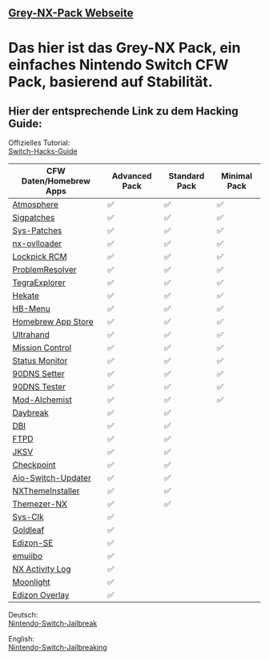 ## [Grey-NX-Pack Webseite](https://nico-shock.github.io/Grey-NX-Pack/)


# Das hier ist das Grey-NX Pack, ein einfaches Nintendo Switch CFW Pack, basierend auf Stabilität.

## Hier der entsprechende Link zu dem Hacking Guide:

Offizielles Tutorial:  
[Switch-Hacks-Guide](https://switch.hacks.guide/)


| CFW Daten/Homebrew Apps       | Advanced Pack       | Standard Pack       | Minimal Pack        |
| ----------------------------- | ------------------- | ------------------- | ------------------- |
| [Atmosphere](https://github.com/Atmosphere-NX/Atmosphere/releases/tag/1.8.0-prerelease) | ✅                   | ✅                   | ✅                   |
| [Sigpatches](https://gbatemp.net/threads/sigpatches-for-atmosphere-hekate-fss0-fusee-package3.571543/page-177#post-10438165) | ✅                   | ✅                   | ✅                   |
| [Sys-Patches](https://github.com/impeeza/sys-patch/releases/tag/v1.5.5) | ✅                   | ✅                   | ✅                   |
| [nx-ovlloader](https://github.com/ppkantorski/nx-ovlloader/releases/tag/v1.0.9)  | ✅                   | ✅                   | ✅                   |
| [Lockpick RCM](https://github.com/Kofysh/Lockpick_RCM/releases/tag/v1.9.13)  | ✅                   | ✅                   | ✅                   |
| [ProblemResolver](https://github.com/Team-Neptune/CommonProblemResolver/releases/tag/v0.3.5)  | ✅                   | ✅                   | ✅                   |
| [TegraExplorer](https://github.com/suchmememanyskill/TegraExplorer/releases/tag/4.2.0)  | ✅                   | ✅                   | ✅                   |
| [Hekate](https://github.com/CTCaer/hekate/releases/tag/v6.2.2) | ✅                   | ✅                   | ✅                   |
| [HB-Menu](https://github.com/switchbrew/nx-hbmenu/releases/tag/v3.6.0) | ✅                   | ✅                   | ✅                   |
| [Homebrew App Store](https://github.com/fortheusers/hb-appstore/releases/tag/v2.3.2) | ✅                   | ✅                   | ✅                   |
| [Ultrahand](https://github.com/ppkantorski/Ultrahand-Overlay/releases/tag/v1.8.2) | ✅                   | ✅                   | ✅                   |
| [Mission Control](https://github.com/ndeadly/MissionControl/releases/tag/v0.12.0) | ✅                   | ✅                   | ✅                   |
| [Status Monitor](https://github.com/masagrator/Status-Monitor-Overlay/releases/tag/1.1.7a) | ✅                   | ✅                   | ✅                   |
| [90DNS Setter](https://github.com/suchmememanyskill/switch-90dns-setter/releases) | ✅                   | ✅                   | ✅                   |
| [90DNS Tester](https://github.com/meganukebmp/Switch_90DNS_tester/releases/tag/v1.0.4) | ✅                   | ✅                   | ✅                   |
| [Mod-Alchemist](https://github.com/ppkantorski/Mod-Alchemist/releases/tag/v0.4.9) | ✅                   |  ✅                   |  ✅                   |
| [Daybreak](https://github.com/Atmosphere-NX/Atmosphere/releases/tag/1.8.0-prerelease) | ✅                   | ✅                   |                     |
| [DBI](https://github.com/rashevskyv/dbi/releases/tag/658) | ✅                   | ✅                   |                     |
| [FTPD](https://github.com/mtheall/ftpd/releases/tag/v3.2.1) | ✅                   | ✅                   |                     |
| [JKSV](https://github.com/J-D-K/JKSV/releases/tag/11%2F05%2F2024) | ✅                   | ✅                   |                     |
| [Checkpoint](https://github.com/BernardoGiordano/Checkpoint/releases/tag/v3.8.0) | ✅                   | ✅                   |                     |
| [Aio-Switch-Updater](https://github.com/HamletDuFromage/aio-switch-updater/releases/tag/2.23.2) | ✅                   | ✅                   |                     |
| [NXThemeInstaller](https://github.com/exelix11/SwitchThemeInjector/releases/tag/v4.7.1) | ✅                   | ✅                   |                     |
| [Themezer-NX](https://github.com/suchmememanyskill/themezer-nx/releases/tag/2.0.0) | ✅                   | ✅                   |                     |
| [Sys-Clk](https://github.com/retronx-team/sys-clk/releases/tag/2.0.1) | ✅                   |                     |                     |
| [Goldleaf](https://github.com/XorTroll/Goldleaf/releases/tag/1.0.0) | ✅                   |                     |                     |
| [Edizon-SE](https://github.com/tomvita/EdiZon-SE/releases/tag/3.8.36) | ✅                   |                     |                     |
| [emuiibo](https://github.com/XorTroll/emuiibo/releases/tag/1.1.1) | ✅                   |                     |                     |
| [NX Activity Log](https://github.com/tallbl0nde/NX-Activity-Log/releases/tag/v1.4.0) | ✅                   |                     |                     |
| [Moonlight](https://github.com/XITRIX/Moonlight-Switch/releases/tag/v1.2.3) | ✅                   |                     |                     |
| [Edizon Overlay](https://github.com/proferabg/EdiZon-Overlay/releases/tag/v1.0.9) | ✅                   |                     |                     |

Deutsch:  
[Nintendo-Switch-Jailbreak](https://github.com/Nico-Shock/Nintendo-Switch-Jailbreak)

English:  
[Nintendo-Switch-Jailbreaking](https://github.com/Nico-Shock/Switch-Jailbreaking-Toturial)
